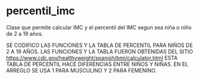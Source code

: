 # percentil_imc
Clase que permite calcular IMC y el percentil del IMC segun sea niña o niño de 2 a 19 años.

SE CODIFICO LAS FUNCIONES Y LA TABLA DE PERCENTIL PARA NIÑOS DE 2 A 19 AÑOS. 
LAS FUNCIONES Y LA TABLA FUERON OBTENIDAS DEL SITIO https://www.cdc.gov/healthyweight/spanish/bmi/calculator.html
ESTA TABLA DE PERCENTIL HACE DIFERENCIAS ENTRE NIÑOS Y NIÑAS.
EN EL ARREGLO SE USA 1 PARA MUSCULINO Y 2 PARA FEMENINO.
